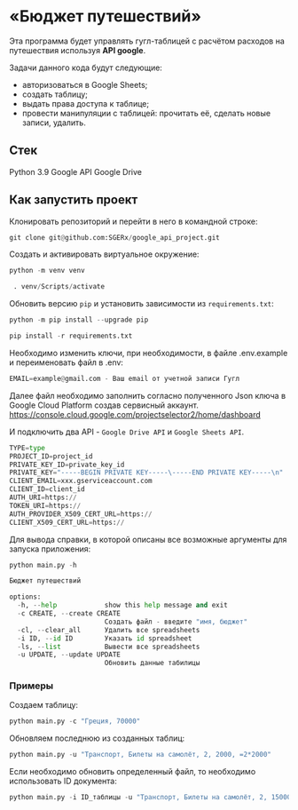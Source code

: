 # «Бюджет путешествий»

Эта программа будет управлять гугл-таблицей c расчётом расходов на путешествия используя **API google**.

Задачи данного кода будут следующие:

- авторизоваться в Google Sheets;
- создать таблицу;
- выдать права доступа к таблице;
- провести манипуляции с таблицей: прочитать её, сделать новые записи, удалить.

## Стек

Python 3.9
Google API
Google Drive

## Как запустить проект

Клонировать репозиторий и перейти в него в командной строке:

```python
git clone git@github.com:SGERx/google_api_project.git
```

Cоздать и активировать виртуальное окружение:

```python
python -m venv venv
```

```python
 . venv/Scripts/activate
```

Обновить версию ```pip``` и установить зависимости из ```requirements.txt```:

```python
python -m pip install --upgrade pip
```

```python
pip install -r requirements.txt
```

Необходимо изменить ключи, при необходимости, в файле .env.example и переименовать файл в .env:

```python
EMAIL=example@gmail.com - Ваш email от учетной записи Гугл
```

Далее файл необходимо заполнить согласно полученного Json ключа в Google Cloud Platform создав сервисный аккаунт. <https://console.cloud.google.com/projectselector2/home/dashboard>

И подключить два API - ```Google Drive API``` и ```Google Sheets API```.

```python
TYPE=type
PROJECT_ID=project_id
PRIVATE_KEY_ID=private_key_id
PRIVATE_KEY="-----BEGIN PRIVATE KEY-----\-----END PRIVATE KEY-----\n"
CLIENT_EMAIL=xxx.gserviceaccount.com
CLIENT_ID=client_id
AUTH_URI=https://
TOKEN_URI=https://
AUTH_PROVIDER_X509_CERT_URL=https://
CLIENT_X509_CERT_URL=https://
```

Для вывода справки, в которой описаны все возможные аргументы для запуска приложения:

```python
python main.py -h
```

```python
Бюджет путешествий

options:
  -h, --help            show this help message and exit
  -c CREATE, --create CREATE
                        Создать файл - введите "имя, бюджет"
  -cl, --clear_all      Удалить все spreadsheets
  -i ID, --id ID        Указать id spreadsheet
  -ls, --list           Вывести все spreadsheets
  -u UPDATE, --update UPDATE
                        Обновить данные табилицы
```

### Примеры

Создаем таблицу:

```python
python main.py -c "Греция, 70000"
```

Обновляем последнюю из созданных таблиц:

```python
python main.py -u "Транспорт, Билеты на самолёт, 2, 2000, =2*2000"
```

Если необходимо обновить определенный файл, то необходимо использовать ID документа:

```python
python main.py -i ID_таблицы -u "Транспорт, Билеты на самолёт, 2, 15000, =2*15000"
```

